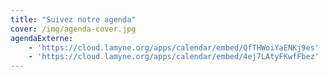 ```yaml
---
title: "Suivez notre agenda"
cover: /img/agenda-cover.jpg
agendaExterne:
    - 'https://cloud.lamyne.org/apps/calendar/embed/QfTHWoiYaENKj9es'
    - 'https://cloud.lamyne.org/apps/calendar/embed/4ej7LAtyFKwfFbez'
---
```

